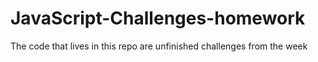 # JavaScript-Challenges-homework
The code that lives in this repo are unfinished challenges from the week
